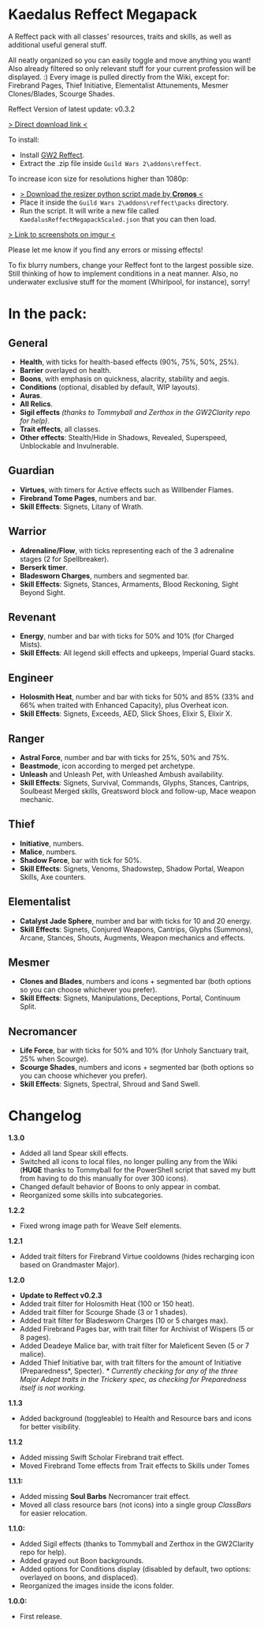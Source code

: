 # Kaedalus Reffect Megapack
 A Reffect pack with all classes' resources, traits and skills, as well as additional useful general stuff.

All neatly organized so you can easily toggle and move anything you want! Also already filtered so only relevant stuff for your current profession will be displayed. :)
Every image is pulled directly from the Wiki, except for: Firebrand Pages, Thief Initiative, Elementalist Attunements, Mesmer Clones/Blades, Scourge Shades.

Reffect Version of latest update: v0.3.2

[> Direct download link <](https://github.com/Kaedalus/Kaedalus-Reffect-Megapack/releases/download/v1.3.0/Kaedalus-Reffect-Megapack.zip)

To install:
- Install [GW2 Reffect](https://github.com/Zerthox/gw2-reffect/).
- Extract the .zip file inside ``Guild Wars 2\addons\reffect``.

To increase icon size for resolutions higher than 1080p:
- [> Download the resizer python script made by **Cronos** <](https://github.com/Kaedalus/Kaedalus-Reffect-Megapack/blob/main/KaedalusReffectMegapackResizerByCronos.py)
- Place it inside the ``Guild Wars 2\addons\reffect\packs`` directory.
- Run the script. It will write a new file called ``KaedalusReffectMegapackScaled.json`` that you can then load.

[> Link to screenshots on imgur <](https://imgur.com/a/AKNGE3r)

Please let me know if you find any errors or missing effects!

To fix blurry numbers, change your Reffect font to the largest possible size.
Still thinking of how to implement conditions in a neat manner. Also, no underwater exclusive stuff for the moment (Whirlpool, for instance), sorry!

# In the pack:

## General
- **Health**, with ticks for health-based effects (90%, 75%, 50%, 25%).
- **Barrier** overlayed on health.
- **Boons**, with emphasis on quickness, alacrity, stability and aegis.
- **Conditions** (optional, disabled by default, WIP layouts).
- **Auras**.
- **All Relics**.
- **Sigil effects** _(thanks to Tommyball and Zerthox in the GW2Clarity repo for help)_.
- **Trait effects**, all classes.
- **Other effects**: Stealth/Hide in Shadows, Revealed, Superspeed, Unblockable and Invulnerable.

## Guardian
- **Virtues**, with timers for Active effects such as Willbender Flames.
- **Firebrand Tome Pages**, numbers and bar.
- **Skill Effects**: Signets, Litany of Wrath.

## Warrior
- **Adrenaline/Flow**, with ticks representing each of the 3 adrenaline stages (2 for Spellbreaker).
- **Berserk timer**.
- **Bladesworn Charges**, numbers and segmented bar.
- **Skill Effects**: Signets, Stances, Armaments, Blood Reckoning, Sight Beyond Sight.

## Revenant
- **Energy**, number and bar with ticks for 50% and 10% (for Charged Mists).
- **Skill Effects**: All legend skill effects and upkeeps, Imperial Guard stacks.

## Engineer
- **Holosmith Heat**, number and bar with ticks for 50% and 85% (33% and 66% when traited with Enhanced Capacity), plus Overheat icon.
- **Skill Effects**: Signets, Exceeds, AED, Slick Shoes, Elixir S, Elixir X.

## Ranger
- **Astral Force**, number and bar with ticks for 25%, 50% and 75%.
- **Beastmode**, icon according to merged pet archetype.
- **Unleash** and Unleash Pet, with Unleashed Ambush availability.
- **Skill Effects**: Signets, Survival, Commands, Glyphs, Stances, Cantrips, Soulbeast Merged skills, Greatsword block and follow-up, Mace weapon mechanic.

## Thief
- **Initiative**, numbers.
- **Malice**, numbers.
- **Shadow Force**, bar with tick for 50%.
- **Skill Effects**: Signets, Venoms, Shadowstep, Shadow Portal, Weapon Skills, Axe counters.

## Elementalist
- **Catalyst Jade Sphere**, number and bar with ticks for 10 and 20 energy.
- **Skill Effects**: Signets, Conjured Weapons, Cantrips, Glyphs (Summons), Arcane, Stances, Shouts, Augments, Weapon mechanics and effects.

## Mesmer
- **Clones and Blades**, numbers and icons + segmented bar (both options so you can choose whichever you prefer).
- **Skill Effects**: Signets, Manipulations, Deceptions, Portal, Continuum Split.

## Necromancer
- **Life Force**, bar with ticks for 50% and 10% (for Unholy Sanctuary trait, 25% when Scourge).
- **Scourge Shades**, numbers and icons + segmented bar (both options so you can choose whichever you prefer).
- **Skill Effects**: Signets, Spectral, Shroud and Sand Swell.

# Changelog
**1.3.0**
- Added all land Spear skill effects.
- Switched all icons to local files, no longer pulling any from the Wiki (**HUGE** thanks to Tommyball for the PowerShell script that saved my butt from having to do this manually for over 300 icons).
- Changed default behavior of Boons to only appear in combat.
- Reorganized some skills into subcategories.

**1.2.2**
- Fixed wrong image path for Weave Self elements.

**1.2.1**
- Added trait filters for Firebrand Virtue cooldowns (hides recharging icon based on Grandmaster Major).

**1.2.0**
- **Update to Reffect v0.2.3**
- Added trait filter for Holosmith Heat (100 or 150 heat).
- Added trait filter for Scourge Shade (3 or 1 shades).
- Added trait filter for Bladesworn Charges (10 or 5 charges max).
- Added Firebrand Pages bar, with trait filter for Archivist of Wispers (5 or 8 pages).
- Added Deadeye Malice bar, with trait filter for Maleficent Seven (5 or 7 malice).
- Added Thief Initiative bar, with trait filters for the amount of Initiative (Preparedness*, Specter).
_* Currently checking for any of the three Major Adept traits in the Trickery spec, as checking for Preparedness itself is not working._

**1.1.3**
- Added background (toggleable) to Health and Resource bars and icons for better visibility.

**1.1.2**
- Added missing Swift Scholar Firebrand trait effect.
- Moved Firebrand Tome effects from Trait effects to Skills under Tomes

**1.1.1:**
- Added missing **Soul Barbs** Necromancer trait effect.
- Moved all class resource bars (not icons) into a single group _ClassBars_ for easier relocation.

**1.1.0:**
- Added Sigil effects (thanks to Tommyball and Zerthox in the GW2Clarity repo for help).
- Added grayed out Boon backgrounds.
- Added options for Conditions display (disabled by default, two options: overlayed on boons, and displaced).
- Reorganized the images inside the icons folder.

**1.0.0:**
- First release.
